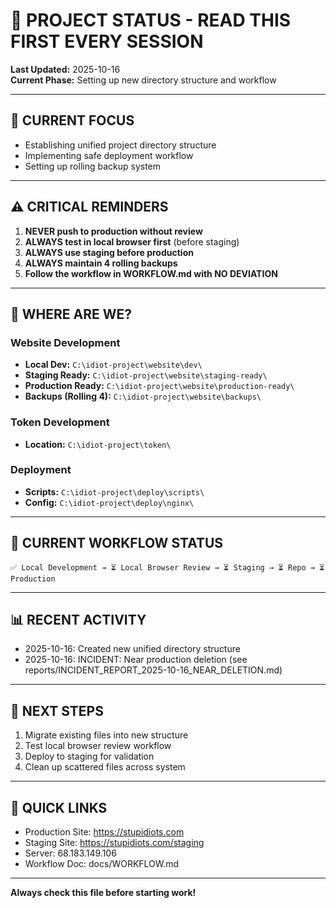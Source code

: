 # 📌 PROJECT STATUS - READ THIS FIRST EVERY SESSION

**Last Updated:** 2025-10-16  
**Current Phase:** Setting up new directory structure and workflow  

---

## 🎯 CURRENT FOCUS
- Establishing unified project directory structure
- Implementing safe deployment workflow
- Setting up rolling backup system

---

## ⚠️ CRITICAL REMINDERS
1. **NEVER push to production without review**
2. **ALWAYS test in local browser first** (before staging)
3. **ALWAYS use staging before production**
4. **ALWAYS maintain 4 rolling backups**
5. **Follow the workflow in WORKFLOW.md with NO DEVIATION**

---

## 📍 WHERE ARE WE?

### Website Development
- **Local Dev:** `C:\idiot-project\website\dev\`
- **Staging Ready:** `C:\idiot-project\website\staging-ready\`
- **Production Ready:** `C:\idiot-project\website\production-ready\`
- **Backups (Rolling 4):** `C:\idiot-project\website\backups\`

### Token Development
- **Location:** `C:\idiot-project\token\`

### Deployment
- **Scripts:** `C:\idiot-project\deploy\scripts\`
- **Config:** `C:\idiot-project\deploy\nginx\`

---

## 🔄 CURRENT WORKFLOW STATUS
```
✅ Local Development → ⏳ Local Browser Review → ⏳ Staging → ⏳ Repo → ⏳ Production
```

---

## 📊 RECENT ACTIVITY
- 2025-10-16: Created new unified directory structure
- 2025-10-16: INCIDENT: Near production deletion (see reports/INCIDENT_REPORT_2025-10-16_NEAR_DELETION.md)

---

## 🎯 NEXT STEPS
1. Migrate existing files into new structure
2. Test local browser review workflow
3. Deploy to staging for validation
4. Clean up scattered files across system

---

## 🔗 QUICK LINKS
- Production Site: https://stupidiots.com
- Staging Site: https://stupidiots.com/staging
- Server: 68.183.149.106
- Workflow Doc: docs/WORKFLOW.md

---

**Always check this file before starting work!**

